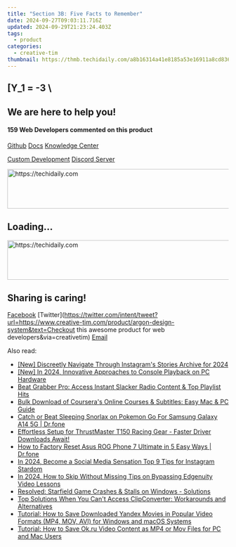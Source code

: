 ```yaml
---
title: "Section 3B: Five Facts to Remember"
date: 2024-09-27T09:03:11.716Z
updated: 2024-09-29T21:23:24.403Z
tags:
  - product
categories:
  - creative-tim
thumbnail: https://thmb.techidaily.com/a8b16314a41e8185a53e16911a8cd83652896b6771ffcd18a8d5ccdaa894f672.jpg
---
```


## \[Y_1 = -3 \

## We are here to help you!

#### 159 Web Developers commented on this product

[Github](https://github.com/creativetimofficial/argon-design-system) [Docs](https://tools.techidaily.com/creative-tim/products/) [Knowledge Center](https://tools.techidaily.com/creative-tim/products/) 

[Custom Development](https://tools.techidaily.com/creative-tim/products/) [Discord Server](https://discord.com/invite/FhCJCaHdQa) 

<!-- affiliate ads begin -->
<a href="https://ephamedtechinc.pxf.io/c/5597632/2137222/26400" target="_top" id="2137222">
  <img src="//a.impactradius-go.com/display-ad/26400-2137222" border="0" alt="https://techidaily.com" width="728" height="90"/>
</a>
<img height="0" width="0" src="https://ephamedtechinc.pxf.io/i/5597632/2137222/26400" style="position:absolute;visibility:hidden;" border="0" />
<!-- affiliate ads end -->

## Loading...

<!-- affiliate ads begin -->
<a href="https://aligracehair.sjv.io/c/5597632/2087267/19272" target="_top" id="2087267">
  <img src="//a.impactradius-go.com/display-ad/19272-2087267" border="0" alt="https://techidaily.com" width="728" height="90"/>
</a>
<img height="0" width="0" src="https://aligracehair.sjv.io/i/5597632/2087267/19272" style="position:absolute;visibility:hidden;" border="0" />
<!-- affiliate ads end -->

## Sharing is caring!

[Facebook](https://www.facebook.com/sharer/sharer.php?u=https://www.creative-tim.com/product/argon-design-system?src=sdkpreparse) [Twitter](https://twitter.com/intent/tweet?url=https://www.creative-tim.com/product/argon-design-system&text=Checkout this awesome product for web developers&via=creativetim) [Email](https://tools.techidaily.com/creative-tim/products/)

<ins class="adsbygoogle"
     style="display:block"
     data-ad-format="autorelaxed"
     data-ad-client="ca-pub-7571918770474297"
     data-ad-slot="1223367746"></ins>

<ins class="adsbygoogle"
     style="display:block"
     data-ad-client="ca-pub-7571918770474297"
     data-ad-slot="8358498916"
     data-ad-format="auto"
     data-full-width-responsive="true"></ins>

<span class="atpl-alsoreadstyle">Also read:</span>
<div><ul>
<li><a href="https://instagram-video-files.techidaily.com/new-discreetly-navigate-through-instagrams-stories-archive-for-2024/"><u>[New] Discreetly Navigate Through Instagram's Stories Archive for 2024</u></a></li>
<li><a href="https://video-screen-grab.techidaily.com/new-in-2024-innovative-approaches-to-console-playback-on-pc-hardware/"><u>[New] In 2024, Innovative Approaches to Console Playback on PC Hardware</u></a></li>
<li><a href="https://fox-sure.techidaily.com/beat-grabber-pro-access-instant-slacker-radio-content-and-top-playlist-hits/"><u>Beat Grabber Pro: Access Instant Slacker Radio Content & Top Playlist Hits</u></a></li>
<li><a href="https://fox-sure.techidaily.com/bulk-download-of-courseras-online-courses-and-subtitles-easy-mac-and-pc-guide/"><u>Bulk Download of Coursera's Online Courses & Subtitles: Easy Mac & PC Guide</u></a></li>
<li><a href="https://change-location.techidaily.com/catch-or-beat-sleeping-snorlax-on-pokemon-go-for-samsung-galaxy-a14-5g-drfone-by-drfone-virtual-android/"><u>Catch or Beat Sleeping Snorlax on Pokemon Go For Samsung Galaxy A14 5G | Dr.fone</u></a></li>
<li><a href="https://hardware-updates.techidaily.com/effortless-setup-for-thrustmaster-t150-racing-gear-faster-driver-downloads-await/"><u>Effortless Setup for ThrustMaster T150 Racing Gear - Faster Driver Downloads Await!</u></a></li>
<li><a href="https://techidaily.com/how-to-factory-reset-asus-rog-phone-7-ultimate-in-5-easy-ways-drfone-by-drfone-reset-android-reset-android/"><u>How to Factory Reset Asus ROG Phone 7 Ultimate in 5 Easy Ways | Dr.fone</u></a></li>
<li><a href="https://extra-lessons.techidaily.com/in-2024-become-a-social-media-sensation-top-9-tips-for-instagram-stardom/"><u>In 2024, Become a Social Media Sensation Top 9 Tips for Instagram Stardom</u></a></li>
<li><a href="https://fox-http.techidaily.com/in-2024-how-to-skip-without-missing-tips-on-bypassing-edgenuity-video-lessons/"><u>In 2024, How to Skip Without Missing Tips on Bypassing Edgenuity Video Lessons</u></a></li>
<li><a href="https://program-issues.techidaily.com/resolved-starfield-game-crashes-and-stalls-on-windows-solutions/"><u>Resolved: Starfield Game Crashes & Stalls on Windows - Solutions</u></a></li>
<li><a href="https://fox-sure.techidaily.com/top-solutions-when-you-cant-access-clipconverter-workarounds-and-alternatives/"><u>Top Solutions When You Can't Access ClipConverter: Workarounds and Alternatives</u></a></li>
<li><a href="https://fox-sure.techidaily.com/tutorial-how-to-save-downloaded-yandex-movies-in-popular-video-formats-mp4-mov-avi-for-windows-and-macos-systems/"><u>Tutorial: How to Save Downloaded Yandex Movies in Popular Video Formats (MP4, MOV, AVI) for Windows and macOS Systems</u></a></li>
<li><a href="https://fox-sure.techidaily.com/tutorial-how-to-save-okru-video-content-as-mp4-or-mov-files-for-pc-and-mac-users/"><u>Tutorial: How to Save Ok.ru Video Content as MP4 or Mov Files for PC and Mac Users</u></a></li>
</ul></div>

